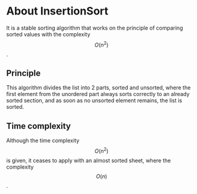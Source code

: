 # About InsertionSort

It is a stable sorting algorithm that works on the principle of comparing sorted values with the complexity $$ O(n^2) $$.

## Principle

This algorithm divides the list into 2 parts, sorted and unsorted, where the first element from the unordered part always sorts correctly
to an already sorted section, and as soon as no unsorted element remains, the list is sorted.

## Time complexity

Although the time complexity $$ O(n^2) $$ is given, it ceases to apply with an almost sorted sheet, where the complexity $$ O(n) $$.